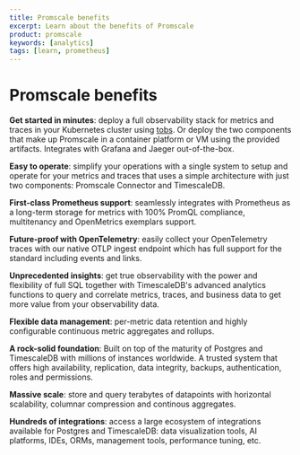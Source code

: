 ```yaml
---
title: Promscale benefits
excerpt: Learn about the benefits of Promscale
product: promscale
keywords: [analytics]
tags: [learn, prometheus]
---
```


# Promscale benefits

**Get started in minutes**: deploy a full observability stack for metrics and
traces in your Kubernetes cluster using [tobs](tobs). Or deploy
the two components that make up Promscale in a container platform or VM using
the provided artifacts. Integrates with Grafana and Jaeger out-of-the-box.

**Easy to operate**: simplify your operations with a single system to setup and
operate for your metrics and traces that uses a simple architecture with just two
components: Promscale Connector and TimescaleDB.

**First-class Prometheus support**: seamlessly integrates with Prometheus as
a long-term storage for metrics with 100% PromQL compliance, multitenancy and
OpenMetrics exemplars support.

**Future-proof with OpenTelemetry**: easily collect your OpenTelemetry traces
with our native OTLP ingest endpoint which has full support for the standard
including events and links.

**Unprecedented insights**: get true observability with the power and
flexibility of full SQL together with TimescaleDB's advanced analytics functions
to query and correlate metrics, traces, and business data to get more value from
your observability data.

**Flexible data management**: per-metric data retention and highly configurable
continuous metric aggregates and rollups.

**A rock-solid foundation**: Built on top of the maturity of Postgres and
TimescaleDB with millions of instances worldwide. A trusted system that offers high
availability, replication, data integrity, backups, authentication, roles and
permissions.

**Massive scale**: store and query terabytes of datapoints with horizontal
scalability, columnar compression and continous aggregates.

**Hundreds of integrations**: access a large ecosystem of integrations available
for Postgres and TimescaleDB: data visualization tools, AI platforms, IDEs, ORMs,
management tools, performance tuning, etc.

[tobs]: /promscale/:currentVersion:/tobs/tobs/
